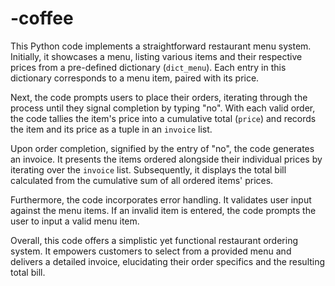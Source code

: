 # -coffee
This Python code implements a straightforward restaurant menu system. Initially, it showcases a menu, listing various items and their respective prices from a pre-defined dictionary (`dict_menu`). Each entry in this dictionary corresponds to a menu item, paired with its price.

Next, the code prompts users to place their orders, iterating through the process until they signal completion by typing "no". With each valid order, the code tallies the item's price into a cumulative total (`price`) and records the item and its price as a tuple in an `invoice` list.

Upon order completion, signified by the entry of "no", the code generates an invoice. It presents the items ordered alongside their individual prices by iterating over the `invoice` list. Subsequently, it displays the total bill calculated from the cumulative sum of all ordered items' prices.

Furthermore, the code incorporates error handling. It validates user input against the menu items. If an invalid item is entered, the code prompts the user to input a valid menu item.

Overall, this code offers a simplistic yet functional restaurant ordering system. It empowers customers to select from a provided menu and delivers a detailed invoice, elucidating their order specifics and the resulting total bill.
